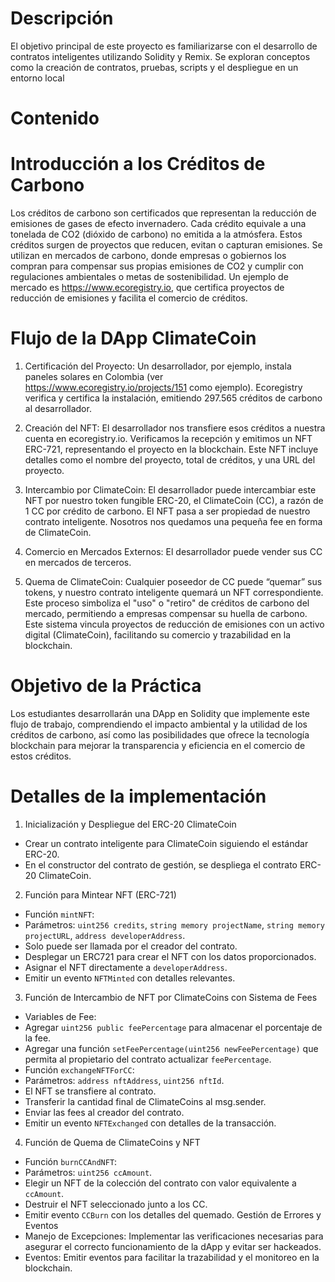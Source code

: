 
# Descripción
El objetivo principal de este proyecto es familiarizarse con el desarrollo de contratos inteligentes utilizando Solidity y Remix. 
Se exploran conceptos como la creación de contratos, pruebas, scripts y el despliegue en un entorno local

# Contenido

# Introducción a los Créditos de Carbono
Los créditos de carbono son certificados que representan la reducción de emisiones de
gases de efecto invernadero. Cada crédito equivale a una tonelada de CO2 (dióxido de
carbono) no emitida a la atmósfera. Estos créditos surgen de proyectos que reducen, evitan
o capturan emisiones. Se utilizan en mercados de carbono, donde empresas o gobiernos los
compran para compensar sus propias emisiones de CO2 y cumplir con regulaciones
ambientales o metas de sostenibilidad.
Un ejemplo de mercado es https://www.ecoregistry.io, que certifica proyectos de reducción
de emisiones y facilita el comercio de créditos.

# Flujo de la DApp ClimateCoin

1. Certificación del Proyecto: Un desarrollador, por ejemplo, instala paneles solares en
Colombia (ver https://www.ecoregistry.io/projects/151 como ejemplo). Ecoregistry verifica y
certifica la instalación, emitiendo 297.565 créditos de carbono al desarrollador.

3. Creación del NFT: El desarrollador nos transfiere esos créditos a nuestra cuenta en
ecoregistry.io. Verificamos la recepción y emitimos un NFT ERC-721, representando el
proyecto en la blockchain. Este NFT incluye detalles como el nombre del proyecto, total de
créditos, y una URL del proyecto.

4. Intercambio por ClimateCoin: El desarrollador puede intercambiar este NFT por nuestro
token fungible ERC-20, el ClimateCoin (CC), a razón de 1 CC por crédito de carbono. El NFT
pasa a ser propiedad de nuestro contrato inteligente. Nosotros nos quedamos una pequeña
fee en forma de ClimateCoin.

5. Comercio en Mercados Externos: El desarrollador puede vender sus CC en mercados de
terceros.

6. Quema de ClimateCoin: Cualquier poseedor de CC puede “quemar” sus tokens, y nuestro
contrato inteligente quemará un NFT correspondiente. Este proceso simboliza el "uso" o
"retiro" de créditos de carbono del mercado, permitiendo a empresas compensar su huella de
carbono.
Este sistema vincula proyectos de reducción de emisiones con un activo digital
(ClimateCoin), facilitando su comercio y trazabilidad en la blockchain.


# Objetivo de la Práctica

Los estudiantes desarrollarán una DApp en Solidity que implemente este flujo de trabajo,
comprendiendo el impacto ambiental y la utilidad de los créditos de carbono, así como las
posibilidades que ofrece la tecnología blockchain para mejorar la transparencia y eficiencia
en el comercio de estos créditos.

# Detalles de la implementación

1. Inicialización y Despliegue del ERC-20 ClimateCoin
- Crear un contrato inteligente para ClimateCoin siguiendo el estándar ERC-20.
- En el constructor del contrato de gestión, se despliega el contrato ERC-20 ClimateCoin.

2. Función para Mintear NFT (ERC-721)
- Función `mintNFT`:
- Parámetros: `uint256 credits`, `string memory projectName`, `string memory projectURL`,
`address developerAddress`.
- Solo puede ser llamada por el creador del contrato.
- Desplegar un ERC721 para crear el NFT con los datos proporcionados.
- Asignar el NFT directamente a `developerAddress`.
- Emitir un evento `NFTMinted` con detalles relevantes.
  
3. Función de Intercambio de NFT por ClimateCoins con Sistema de
Fees
- Variables de Fee:
- Agregar `uint256 public feePercentage` para almacenar el porcentaje de la fee.
- Agregar una función `setFeePercentage(uint256 newFeePercentage)` que permita al
propietario del contrato actualizar `feePercentage`.
- Función `exchangeNFTForCC`:
- Parámetros: `address nftAddress`, `uint256 nftId`.
- El NFT se transfiere al contrato.
- Transferir la cantidad final de ClimateCoins al msg.sender.
- Enviar las fees al creador del contrato.
- Emitir un evento `NFTExchanged` con detalles de la transacción.
  
4. Función de Quema de ClimateCoins y NFT
- Función `burnCCAndNFT`:
- Parámetros: `uint256 ccAmount`.
- Elegir un NFT de la colección del contrato con valor equivalente a `ccAmount`.
- Destruir el NFT seleccionado junto a los CC.
- Emitir evento `CCBurn` con los detalles del quemado.
Gestión de Errores y Eventos
- Manejo de Excepciones: Implementar las verificaciones necesarias para asegurar el
correcto funcionamiento de la dApp y evitar ser hackeados.
- Eventos: Emitir eventos para facilitar la trazabilidad y el monitoreo en la blockchain.
